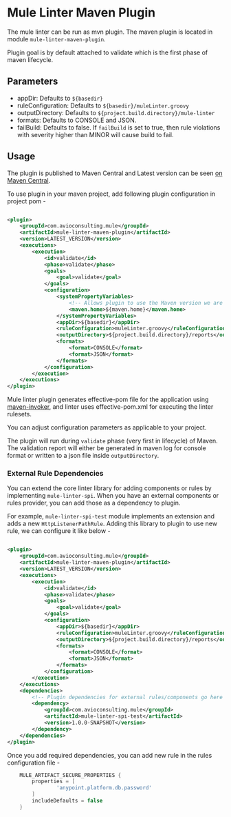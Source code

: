 # Mule Linter Maven Plugin

The mule linter can be run as mvn plugin. The maven plugin is located in module `mule-linter-maven-plugin`.

Plugin goal is by default attached to validate which is the first phase of maven lifecycle.

## Parameters
- appDir: Defaults to `${basedir}`
- ruleConfiguration: Defaults to `${basedir}/muleLinter.groovy`
- outputDirectory: Defaults to `${project.build.directory}/mule-linter`
- formats: Defaults to CONSOLE and JSON.
- failBuild: Defaults to false. If `failBuild` is set to true, then rule violations with severity higher than MINOR will cause build to fail.

## Usage

The plugin is published to Maven Central and Latest version can be seen [on Maven Central](https://central.sonatype.com/artifact/com.avioconsulting.mule/mule-linter-maven-plugin/versions). 

To use plugin in your maven project, add following plugin configuration in project pom -

```xml

<plugin>
    <groupId>com.avioconsulting.mule</groupId>
    <artifactId>mule-linter-maven-plugin</artifactId>
    <version>LATEST_VERSION</version>
    <executions>
        <execution>
            <id>validate</id>
            <phase>validate</phase>
            <goals>
                <goal>validate</goal>
            </goals>
            <configuration>
                <systemPropertyVariables>
                    <!-- Allows plugin to use the Maven version we are running with  -->
                    <maven.home>${maven.home}</maven.home>
                </systemPropertyVariables>
                <appDir>${basedir}</appDir>
                <ruleConfiguration>muleLinter.groovy</ruleConfiguration>
                <outputDirectory>${project.build.directory}/reports</outputDirectory>
                <formats>
                    <format>CONSOLE</format>
                    <format>JSON</format>
                </formats>
            </configuration>
        </execution>
    </executions>
</plugin>
```
Mule linter plugin generates effective-pom file for the application using [maven-invoker](https://maven.apache.org/shared/maven-invoker/), and linter uses effective-pom.xml for executing the linter rulesets. 

You can adjust configuration parameters as applicable to your project.

The plugin will run during `validate` phase (very first in lifecycle) of Maven.
The validation report will either be generated in maven log for console format or written to a json file inside `outputDirectory`.

### External Rule Dependencies
You can extend the core linter library for adding components or rules by implementing `mule-linter-spi`.
When you have an external components or rules provider, you can add those as a dependency to plugin.

For example, `mule-linter-spi-test` module implements an extension and adds a new `HttpListenerPathRule`. 
Adding this library to plugin to use new rule, we can configure it like below - 


```xml

<plugin>
    <groupId>com.avioconsulting.mule</groupId>
    <artifactId>mule-linter-maven-plugin</artifactId>
    <version>LATEST_VERSION</version>
    <executions>
        <execution>
            <id>validate</id>
            <phase>validate</phase>
            <goals>
                <goal>validate</goal>
            </goals>
            <configuration>
                <appDir>${basedir}</appDir>
                <ruleConfiguration>muleLinter.groovy</ruleConfiguration>
                <outputDirectory>${project.build.directory}/reports</outputDirectory>
                <formats>
                    <format>CONSOLE</format>
                    <format>JSON</format>
                </formats>
            </configuration>
        </execution>
    </executions>
    <dependencies>
        <!-- Plugin dependencies for external rules/components go here -->
        <dependency>
            <groupId>com.avioconsulting.mule</groupId>
            <artifactId>mule-linter-spi-test</artifactId>
            <version>1.0.0-SNAPSHOT</version>
        </dependency>
    </dependencies>
</plugin>
```

Once you add required dependencies, you can add new rule in the rules configuration file - 

```groovy
    MULE_ARTIFACT_SECURE_PROPERTIES {
        properties = [
                'anypoint.platform.db.password'
        ]
        includeDefaults = false
    }
```
